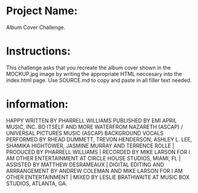 # Project Name:
  Album Cover Challenge.

# Instructions: 
  This challenge asks that you recreate the album cover shown in the MOCKUP.jpg image by writing the appropriate HTML neccesary into the index.html page. Use SOURCE.md to copy and paste in all filler text needed.

# information:
  HAPPY
  WRITTEN BY PHARRELL WILLIAMS
  PUBLISHED BY EMI APRIL MUSIC, INC. BO ITSELF AND MORE WATERFROM NAZARETH (ASCAP) / UNIVERSAL PICTURES MUSIC (ASCAP) BACKGROUND VOCALS PERFORMED BY RHEAD DUMMETT, TREVON HENDERSON, ASHLEY L. LEE, SHAMIKA HIGHTOWER, JASMINE MURRAY AND TERRENCE ROLLE | PRODUCED BY PHARRELL WILLIAMS | RECORDED BY MIKE LARSON FOR I AM OTHER ENTERTAINMENT AT CIRCLE HOUSE STUDIOS, MIAMI, FL | ASSISTED BY MATTHEW DESRAMEAUX | DIGITAL EDITING AND ARRRANGEMENT BY ANDREW COLEMAN AND MIKE LARSON FOR I AM OTHER ENTERTAINMENT | MIXED BY LESLIE BRATHWAITE AT MUSIC BOX STUDIOS, ATLANTA, GA.
